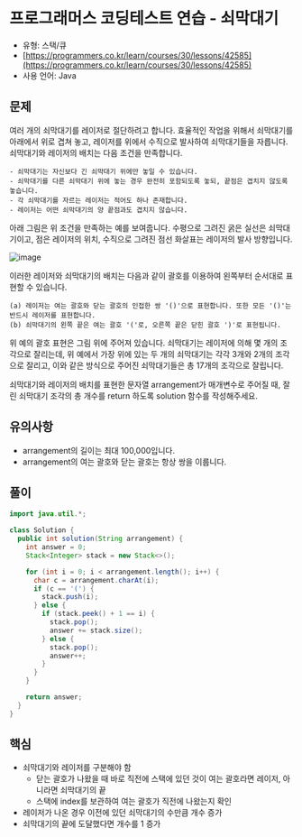 # 프로그래머스 코딩테스트 연습 - 쇠막대기

- 유형: 스택/큐
- [https://programmers.co.kr/learn/courses/30/lessons/42585](https://programmers.co.kr/learn/courses/30/lessons/42585)
- 사용 언어: Java


## 문제

여러 개의 쇠막대기를 레이저로 절단하려고 합니다. 효율적인 작업을 위해서 쇠막대기를 아래에서 위로 겹쳐 놓고, 레이저를 위에서 수직으로 발사하여 쇠막대기들을 자릅니다. 쇠막대기와 레이저의 배치는 다음 조건을 만족합니다.

```
- 쇠막대기는 자신보다 긴 쇠막대기 위에만 놓일 수 있습니다.
- 쇠막대기를 다른 쇠막대기 위에 놓는 경우 완전히 포함되도록 놓되, 끝점은 겹치지 않도록 놓습니다.
- 각 쇠막대기를 자르는 레이저는 적어도 하나 존재합니다.
- 레이저는 어떤 쇠막대기의 양 끝점과도 겹치지 않습니다.
```

아래 그림은 위 조건을 만족하는 예를 보여줍니다. 수평으로 그려진 굵은 실선은 쇠막대기이고, 점은 레이저의 위치, 수직으로 그려진 점선 화살표는 레이저의 발사 방향입니다.

![image](https://grepp-programmers.s3.amazonaws.com/files/ybm/dbd166625b/d3ae656b-bb7b-421c-9f74-fa9ea800b860.png)

이러한 레이저와 쇠막대기의 배치는 다음과 같이 괄호를 이용하여 왼쪽부터 순서대로 표현할 수 있습니다.

```
(a) 레이저는 여는 괄호와 닫는 괄호의 인접한 쌍 '()'으로 표현합니다. 또한 모든 '()'는 반드시 레이저를 표현합니다.
(b) 쇠막대기의 왼쪽 끝은 여는 괄호 '('로, 오른쪽 끝은 닫힌 괄호 ')'로 표현됩니다.
```

위 예의 괄호 표현은 그림 위에 주어져 있습니다.
쇠막대기는 레이저에 의해 몇 개의 조각으로 잘리는데, 위 예에서 가장 위에 있는 두 개의 쇠막대기는 각각 3개와 2개의 조각으로 잘리고, 이와 같은 방식으로 주어진 쇠막대기들은 총 17개의 조각으로 잘립니다.

쇠막대기와 레이저의 배치를 표현한 문자열 arrangement가 매개변수로 주어질 때, 잘린 쇠막대기 조각의 총 개수를 return 하도록 solution 함수를 작성해주세요.

## 유의사항

- arrangement의 길이는 최대 100,000입니다.
- arrangement의 여는 괄호와 닫는 괄호는 항상 쌍을 이룹니다.

## 풀이

```java
import java.util.*;

class Solution {
  public int solution(String arrangement) {
    int answer = 0;
    Stack<Integer> stack = new Stack<>();

    for (int i = 0; i < arrangement.length(); i++) {
      char c = arrangement.charAt(i);
      if (c == '(') {
        stack.push(i);
      } else {
        if (stack.peek() + 1 == i) {
          stack.pop();
          answer += stack.size();
        } else {
          stack.pop();
          answer++;
        }
      }
    }

    return answer;
  }
}
```

## 핵심

- 쇠막대기와 레이저를 구분해야 함
  - 닫는 괄호가 나왔을 때 바로 직전에 스택에 있던 것이 여는 괄호라면 레이저, 아니라면 쇠막대기의 끝
  - 스택에 index를 보관하여 여는 괄호가 직전에 나왔는지 확인
- 레이저가 나온 경우 이전에 있던 쇠막대기의 수만큼 개수 증가
- 쇠막대기의 끝에 도달했다면 개수를 1 증가